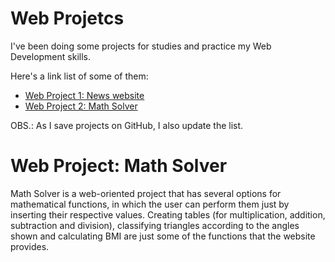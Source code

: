 # Web Projetcs
I've been doing some projects for studies and practice my Web Development skills.

Here's a link list of some of them:

- [Web Project 1: News website](https://github.com/HarllonCS/news-website)
- [Web Project 2: Math Solver](https://github.com/HarllonCS/math-solver)

OBS.: As I save projects on GitHub, I also update the list.

# Web Project: Math Solver
Math Solver is a web-oriented project that has several options for mathematical functions, in which the user can perform them just by inserting their respective values. Creating tables (for multiplication, addition, subtraction and division), classifying triangles according to the angles shown and calculating BMI are just some of the functions that the website provides.
